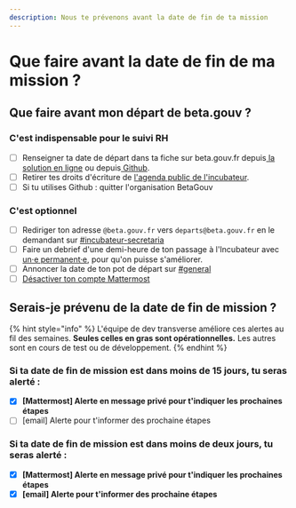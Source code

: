 ```yaml
---
description: Nous te prévenons avant la date de fin de ta mission
---
```


# Que faire avant la date de fin de ma mission ?

## Que faire avant mon départ de beta.gouv ?

### C'est indispensable pour le suivi RH

* [ ] Renseigner ta date de départ dans ta fiche sur beta.gouv.fr depuis[ la solution en ligne](../../gerer-sa-startup-detat-ou-de-territoires-au-quotidien/je-gere-mon-produit-et-son-impact/gerer-sa-fiche-produit.md) ou depuis[ Github](https://github.com/betagouv/beta.gouv.fr/tree/master/content/\_authors).
* [ ] Retirer tes droits d'écriture de [l'agenda public de l'incubateur](https://calendar.google.com/calendar/embed?src=0ieonqap1r5jeal5ugeuhoovlg%40group.calendar.google.com\&ctz=Europe/Paris).
* [ ] Si tu utilises Github : quitter l'organisation BetaGouv

### C'est optionnel

* [ ] Rediriger ton adresse `@beta.gouv.fr` vers `departs@beta.gouv.fr` en le demandant  sur [#incubateur-secretaria](https://mattermost.incubateur.net/betagouv/channels/incubateur-secretaria)&#x20;
* [ ] Faire un debrief d'une demi-heure de ton passage à l'Incubateur avec [un·e permanent·e](../actions-transverses/equipe-danimation.md), pour qu'on puisse s'améliorer.
* [ ] Annoncer la date de ton pot de départ sur [#general](https://mattermost.incubateur.net/betagouv/channels/town-square)
* [ ] [Désactiver ton compte Mattermost](./#que-va-devenir-ton-compte-mattermost)

## Serais-je prévenu de la date de fin de mission ?

{% hint style="info" %}
L'équipe de dev transverse améliore ces alertes au fil des semaines. **Seules celles en gras sont opérationnelles.** Les autres sont en cours de test ou de développement.
{% endhint %}

### Si ta date de fin de mission est dans moins de 15 jours, tu seras alerté  :

* [x] **\[Mattermost] Alerte en message privé pour t'indiquer les prochaines étapes**
* [ ] \[email] Alerte pour t'informer des prochaine étapes

### Si ta date de fin de mission est dans moins de deux jours, tu seras alerté :

* [x] **\[Mattermost] Alerte en message privé pour t'indiquer les prochaines étapes**
* [x] **\[email] Alerte pour t'informer des prochaine étapes**&#x20;

